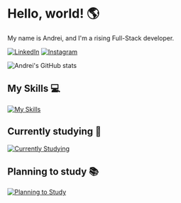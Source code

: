 # Hello, world! 🌎

My name is Andrei, and I'm a rising Full-Stack developer.

[![LinkedIn](https://img.shields.io/badge/LinkedIn-0077B5?style=for-the-badge&logo=linkedin&logoColor=white)](https://www.linkedin.com/in/andrei-da-rosa-bacin-70762b220/)
[![Instagram](https://img.shields.io/badge/Instagram-E4405F?style=for-the-badge&logo=instagram&logoColor=white)](https://www.instagram.com/dreyydk/)

![Andrei's GitHub stats](https://github-readme-stats.vercel.app/api?username=dreyydk&show_icons=true&theme=dark)

## My Skills 💻

[![My Skills](https://skillicons.dev/icons?i=html,css,js,ts,git)](https://skillicons.dev)

## Currently studying 📖

[![Currently Studying](https://skillicons.dev/icons?i=sass)](https://skillicons.dev)

## Planning to study 📚

[![Planning to Study](https://skillicons.dev/icons?i=bootstrap,react,nextjs,nodejs,mongodb)](https://skillicons.dev)
